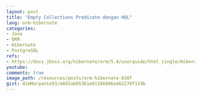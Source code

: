 ```yaml
---
layout: post
title: "Empty Collections Predicate dengan HQL"
lang: orm-hibernate
categories:
- Java
- ORM
- Hibernate
- PostgreSQL
refs: 
- https://docs.jboss.org/hibernate/orm/5.4/userguide/html_single/Hibernate_User_Guide.html#hql-empty-collection-predicate
youtube: 
comments: true
image_path: /resources/posts/orm-hibernate-030f
gist: dimMaryanto93/e8d2abb5361e811860d6a462270f119b
---
```



